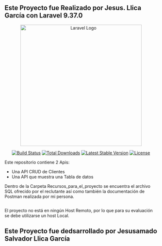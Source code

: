 ## Este Proyecto fue Realizado por Jesus. Llica García con Laravel 9.37.0

<p align="center"><a href="https://laravel.com" target="_blank"><img src="https://raw.githubusercontent.com/laravel/art/master/logo-lockup/5%20SVG/2%20CMYK/1%20Full%20Color/laravel-logolockup-cmyk-red.svg" width="400" alt="Laravel Logo"></a></p>

<p align="center">
<a href="https://travis-ci.org/laravel/framework"><img src="https://travis-ci.org/laravel/framework.svg" alt="Build Status"></a>
<a href="https://packagist.org/packages/laravel/framework"><img src="https://img.shields.io/packagist/dt/laravel/framework" alt="Total Downloads"></a>
<a href="https://packagist.org/packages/laravel/framework"><img src="https://img.shields.io/packagist/v/laravel/framework" alt="Latest Stable Version"></a>
<a href="https://packagist.org/packages/laravel/framework"><img src="https://img.shields.io/packagist/l/laravel/framework" alt="License"></a>
</p>

Este repositorio contiene 2 Apis:

- Una API CRUD de Clientes
- Una API que muestra una Tabla de datos

Dentro de la Carpeta Recursos_para_el_proyecto se encuentra el archivo SQL ofrecido por el reclutante así como también la documentación de Postman realizada por mi persona.
## 

El proyecto no está en ningún Host Remoto, por lo que para su evaluación se debe utilizarse un host Local.






## Este Proyecto fue dedsarrollado por Jesusamado Salvador Llica García

